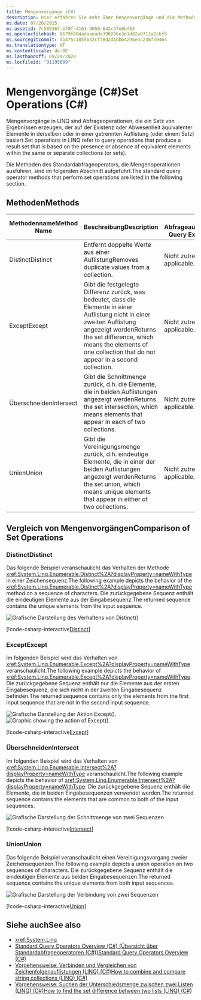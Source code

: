 ```yaml
---
title: Mengenvorgänge (C#)
description: Hier erfahren Sie mehr über Mengenvorgänge und die Methoden von Standardabfrageoperatoren, die Mengenvorgänge in LINQ in C# ausführen.
ms.date: 07/20/2015
ms.assetid: 7c589367-ef8f-4161-9050-642c47e6bf63
ms.openlocfilehash: 8679f804adaaeada390206e3e1dd2a0711a2cbf6
ms.sourcegitcommit: 5b475c1855b32cf78d2d1bbb4295e4c236f39464
ms.translationtype: HT
ms.contentlocale: de-DE
ms.lasthandoff: 09/24/2020
ms.locfileid: "91195609"
---
```

# <a name="set-operations-c"></a><span data-ttu-id="b4c4c-103">Mengenvorgänge (C#)</span><span class="sxs-lookup"><span data-stu-id="b4c4c-103">Set Operations (C#)</span></span>

<span data-ttu-id="b4c4c-104">Mengenvorgänge in LINQ sind Abfrageoperationen, die ein Satz von Ergebnissen erzeugen, der auf der Existenz oder Abwesenheit äquivalenter Elemente in derselben oder in einer getrennten Auflistung (oder einem Satz) basiert.</span><span class="sxs-lookup"><span data-stu-id="b4c4c-104">Set operations in LINQ refer to query operations that produce a result set that is based on the presence or absence of equivalent elements within the same or separate collections (or sets).</span></span>  
  
 <span data-ttu-id="b4c4c-105">Die Methoden des Standardabfrageoperators, die Mengenoperationen ausführen, sind im folgenden Abschnitt aufgeführt.</span><span class="sxs-lookup"><span data-stu-id="b4c4c-105">The standard query operator methods that perform set operations are listed in the following section.</span></span>  
  
## <a name="methods"></a><span data-ttu-id="b4c4c-106">Methoden</span><span class="sxs-lookup"><span data-stu-id="b4c4c-106">Methods</span></span>  
  
|<span data-ttu-id="b4c4c-107">Methodenname</span><span class="sxs-lookup"><span data-stu-id="b4c4c-107">Method Name</span></span>|<span data-ttu-id="b4c4c-108">Beschreibung</span><span class="sxs-lookup"><span data-stu-id="b4c4c-108">Description</span></span>|<span data-ttu-id="b4c4c-109">C#-Abfrageausdruckssyntax</span><span class="sxs-lookup"><span data-stu-id="b4c4c-109">C# Query Expression Syntax</span></span>|<span data-ttu-id="b4c4c-110">Weitere Informationen</span><span class="sxs-lookup"><span data-stu-id="b4c4c-110">More Information</span></span>|  
|-----------------|-----------------|---------------------------------|----------------------|  
|<span data-ttu-id="b4c4c-111">Distinct</span><span class="sxs-lookup"><span data-stu-id="b4c4c-111">Distinct</span></span>|<span data-ttu-id="b4c4c-112">Entfernt doppelte Werte aus einer Auflistung</span><span class="sxs-lookup"><span data-stu-id="b4c4c-112">Removes duplicate values from a collection.</span></span>|<span data-ttu-id="b4c4c-113">Nicht zutreffend.</span><span class="sxs-lookup"><span data-stu-id="b4c4c-113">Not applicable.</span></span>|<xref:System.Linq.Enumerable.Distinct%2A?displayProperty=nameWithType><br /><br /> <xref:System.Linq.Queryable.Distinct%2A?displayProperty=nameWithType>|  
|<span data-ttu-id="b4c4c-114">Except</span><span class="sxs-lookup"><span data-stu-id="b4c4c-114">Except</span></span>|<span data-ttu-id="b4c4c-115">Gibt die festgelegte Differenz zurück, was bedeutet, dass die Elemente in einer Auflistung nicht in einer zweiten Auflistung angezeigt werden</span><span class="sxs-lookup"><span data-stu-id="b4c4c-115">Returns the set difference, which means the elements of one collection that do not appear in a second collection.</span></span>|<span data-ttu-id="b4c4c-116">Nicht zutreffend.</span><span class="sxs-lookup"><span data-stu-id="b4c4c-116">Not applicable.</span></span>|<xref:System.Linq.Enumerable.Except%2A?displayProperty=nameWithType><br /><br /> <xref:System.Linq.Queryable.Except%2A?displayProperty=nameWithType>|  
|<span data-ttu-id="b4c4c-117">Überschneiden</span><span class="sxs-lookup"><span data-stu-id="b4c4c-117">Intersect</span></span>|<span data-ttu-id="b4c4c-118">Gibt die Schnittmenge zurück, d.h. die Elemente, die in beiden Auflistungen angezeigt werden</span><span class="sxs-lookup"><span data-stu-id="b4c4c-118">Returns the set intersection, which means elements that appear in each of two collections.</span></span>|<span data-ttu-id="b4c4c-119">Nicht zutreffend.</span><span class="sxs-lookup"><span data-stu-id="b4c4c-119">Not applicable.</span></span>|<xref:System.Linq.Enumerable.Intersect%2A?displayProperty=nameWithType><br /><br /> <xref:System.Linq.Queryable.Intersect%2A?displayProperty=nameWithType>|  
|<span data-ttu-id="b4c4c-120">Union</span><span class="sxs-lookup"><span data-stu-id="b4c4c-120">Union</span></span>|<span data-ttu-id="b4c4c-121">Gibt die Vereinigungsmenge zurück, d.h. eindeutige Elemente, die in einer der beiden Auflistungen angezeigt werden</span><span class="sxs-lookup"><span data-stu-id="b4c4c-121">Returns the set union, which means unique elements that appear in either of two collections.</span></span>|<span data-ttu-id="b4c4c-122">Nicht zutreffend.</span><span class="sxs-lookup"><span data-stu-id="b4c4c-122">Not applicable.</span></span>|<xref:System.Linq.Enumerable.Union%2A?displayProperty=nameWithType><br /><br /> <xref:System.Linq.Queryable.Union%2A?displayProperty=nameWithType>|  
  
## <a name="comparison-of-set-operations"></a><span data-ttu-id="b4c4c-123">Vergleich von Mengenvorgängen</span><span class="sxs-lookup"><span data-stu-id="b4c4c-123">Comparison of Set Operations</span></span>  
  
### <a name="distinct"></a><span data-ttu-id="b4c4c-124">Distinct</span><span class="sxs-lookup"><span data-stu-id="b4c4c-124">Distinct</span></span>  

 <span data-ttu-id="b4c4c-125">Das folgende Beispiel veranschaulicht das Verhalten der Methode <xref:System.Linq.Enumerable.Distinct%2A?displayProperty=nameWithType> in einer Zeichensequenz.</span><span class="sxs-lookup"><span data-stu-id="b4c4c-125">The following example depicts the behavior of the <xref:System.Linq.Enumerable.Distinct%2A?displayProperty=nameWithType> method on a sequence of characters.</span></span> <span data-ttu-id="b4c4c-126">Die zurückgegebene Sequenz enthält die eindeutigen Elemente aus der Eingabesequenz.</span><span class="sxs-lookup"><span data-stu-id="b4c4c-126">The returned sequence contains the unique elements from the input sequence.</span></span>  
  
 ![Grafische Darstellung des Verhaltens von Distinct&#40;&#41;](./media/set-operations/distinct-method-behavior.png)  

 [!code-csharp-interactive[Distinct](~/samples/snippets/csharp/VS_Snippets_VBCSharp/CsLINQSetOperation/CS/SetOperation.cs#1)]
  
### <a name="except"></a><span data-ttu-id="b4c4c-128">Except</span><span class="sxs-lookup"><span data-stu-id="b4c4c-128">Except</span></span>  

 <span data-ttu-id="b4c4c-129">Im folgenden Beispiel wird das Verhalten von <xref:System.Linq.Enumerable.Except%2A?displayProperty=nameWithType> veranschaulicht.</span><span class="sxs-lookup"><span data-stu-id="b4c4c-129">The following example depicts the behavior of <xref:System.Linq.Enumerable.Except%2A?displayProperty=nameWithType>.</span></span> <span data-ttu-id="b4c4c-130">Die zurückgegebene Sequenz enthält nur die Elemente aus der ersten Eingabesequenz, die sich nicht in der zweiten Eingabesequenz befinden.</span><span class="sxs-lookup"><span data-stu-id="b4c4c-130">The returned sequence contains only the elements from the first input sequence that are not in the second input sequence.</span></span>  
  
 <span data-ttu-id="b4c4c-131">![Grafische Darstellung der Aktion Except&#40;&#41;.](./media/set-operations/except-behavior-graphic.png "Zeigt das Verhalten von Except an.")</span><span class="sxs-lookup"><span data-stu-id="b4c4c-131">![Graphic showing the action of Except&#40;&#41;.](./media/set-operations/except-behavior-graphic.png "Shows the behavior of Except.")</span></span>  
  
[!code-csharp-interactive[Except](~/samples/snippets/csharp/VS_Snippets_VBCSharp/CsLINQSetOperation/CS/SetOperation.cs#2)]

### <a name="intersect"></a><span data-ttu-id="b4c4c-132">Überschneiden</span><span class="sxs-lookup"><span data-stu-id="b4c4c-132">Intersect</span></span>  

 <span data-ttu-id="b4c4c-133">Im folgenden Beispiel wird das Verhalten von <xref:System.Linq.Enumerable.Intersect%2A?displayProperty=nameWithType> veranschaulicht.</span><span class="sxs-lookup"><span data-stu-id="b4c4c-133">The following example depicts the behavior of <xref:System.Linq.Enumerable.Intersect%2A?displayProperty=nameWithType>.</span></span> <span data-ttu-id="b4c4c-134">Die zurückgegebene Sequenz enthält die Elemente, die in beiden Eingabesequenzen verwendet werden.</span><span class="sxs-lookup"><span data-stu-id="b4c4c-134">The returned sequence contains the elements that are common to both of the input sequences.</span></span>  
  
 ![Grafische Darstellung der Schnittmenge von zwei Sequenzen](./media/set-operations/intersection-two-sequences.png)  

[!code-csharp-interactive[Intersect](~/samples/snippets/csharp/VS_Snippets_VBCSharp/CsLINQSetOperation/CS/SetOperation.cs#3)]

### <a name="union"></a><span data-ttu-id="b4c4c-136">Union</span><span class="sxs-lookup"><span data-stu-id="b4c4c-136">Union</span></span>  

 <span data-ttu-id="b4c4c-137">Das folgende Beispiel veranschaulicht einen Vereinigungsvorgang zweier Zeichensequenzen.</span><span class="sxs-lookup"><span data-stu-id="b4c4c-137">The following example depicts a union operation on two sequences of characters.</span></span> <span data-ttu-id="b4c4c-138">Die zurückgegebene Sequenz enthält die eindeutigen Elemente aus beiden Eingabesequenzen.</span><span class="sxs-lookup"><span data-stu-id="b4c4c-138">The returned sequence contains the unique elements from both input sequences.</span></span>  
  
 ![Grafische Darstellung der Verbindung von zwei Sequenzen](./media/set-operations/union-operation-two-sequences.png)  

[!code-csharp-interactive[Union](~/samples/snippets/csharp/VS_Snippets_VBCSharp/CsLINQSetOperation/CS/SetOperation.cs#4)]

## <a name="see-also"></a><span data-ttu-id="b4c4c-140">Siehe auch</span><span class="sxs-lookup"><span data-stu-id="b4c4c-140">See also</span></span>

- <xref:System.Linq>
- [<span data-ttu-id="b4c4c-141">Standard Query Operators Overview (C#) (Übersicht über Standardabfrageoperatoren (C#))</span><span class="sxs-lookup"><span data-stu-id="b4c4c-141">Standard Query Operators Overview (C#)</span></span>](./standard-query-operators-overview.md)
- [<span data-ttu-id="b4c4c-142">Vorgehensweise: Verbinden und Vergleichen von Zeichenfolgenauflistungen (LINQ) (C#)</span><span class="sxs-lookup"><span data-stu-id="b4c4c-142">How to combine and compare string collections (LINQ) (C#)</span></span>](./how-to-combine-and-compare-string-collections-linq.md)
- [<span data-ttu-id="b4c4c-143">Vorgehensweise: Suchen der Unterschiedsmenge zwischen zwei Listen (LINQ) (C#)</span><span class="sxs-lookup"><span data-stu-id="b4c4c-143">How to find the set difference between two lists (LINQ) (C#)</span></span>](./how-to-find-the-set-difference-between-two-lists-linq.md)
